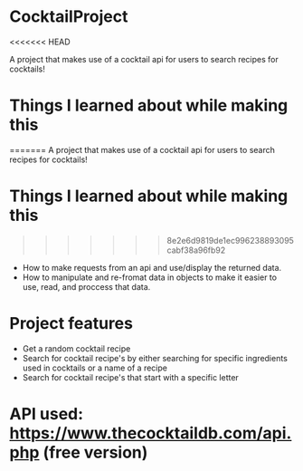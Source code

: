 # CocktailProject

<<<<<<< HEAD

A project that makes use of a cocktail api for users to search recipes for cocktails!

# Things I learned about while making this

=======
A project that makes use of a cocktail api for users to search recipes for cocktails!

# Things I learned about while making this

> > > > > > > 8e2e6d9819de1ec996238893095cabf38a96fb92

- How to make requests from an api and use/display the returned data.
- How to manipulate and re-fromat data in objects to make it easier to use, read, and proccess that data.

# Project features

- Get a random cocktail recipe
- Search for cocktail recipe's by either searching for specific ingredients used in cocktails or a name of a recipe
- Search for cocktail recipe's that start with a specific letter

# API used: https://www.thecocktaildb.com/api.php (free version)
